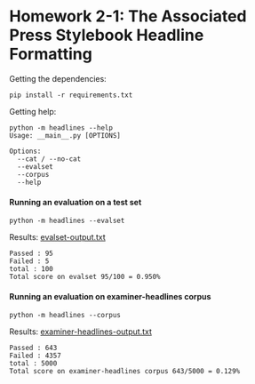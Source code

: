 # Homework 2-1: The Associated Press Stylebook Headline Formatting 
 

Getting the dependencies:
```
pip install -r requirements.txt
```

Getting help:
```
python -m headlines --help
Usage: __main__.py [OPTIONS]

Options:
  --cat / --no-cat
  --evalset
  --corpus
  --help 
```

#### Running an evaluation on a test set
```
python -m headlines --evalset
```
Results: [evalset-output.txt](evalset-output.txt)

```
Passed : 95
Failed : 5
total : 100
Total score on evalset 95/100 = 0.950%
```

#### Running an evaluation on examiner-headlines corpus
```
python -m headlines --corpus
```
Results: [examiner-headlines-output.txt](examiner-headlines-output.txt)

```
Passed : 643
Failed : 4357
total : 5000
Total score on examiner-headlines corpus 643/5000 = 0.129%
```